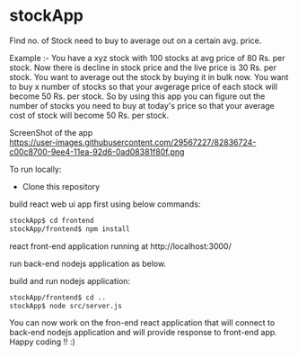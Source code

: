 # stockApp
Find no. of Stock need to buy to average out on a certain avg. price.

   Example :- You have a xyz stock with 100 stocks at avg price of 80 Rs. per stock. Now there is decline in stock price and the live price is 30 Rs. per stock. You want to average out the stock by buying it in bulk now. You want to buy x number of stocks so that your avgerage price of each stock will become 50 Rs. per stock. So by using this app you can figure out the number of stocks you need to buy at today's price so that your average cost of stock will become 50 Rs. per stock. 

ScreenShot of the app         
https://user-images.githubusercontent.com/29567227/82836724-c00c8700-9ee4-11ea-92d6-0ad08381f80f.png

To run locally:
* Clone this repository

build react web ui app first using below commands:
```bash
stockApp$ cd frontend
stockApp/frontend$ npm install
```

react front-end application running at http://localhost:3000/

run back-end nodejs application as below.

build and run nodejs application:
```bash
stockApp/frontend$ cd ..
stockApp$ node src/server.js 
```
         
         
 You can now work on the fron-end react application that will connect to back-end nodejs application and will provide response to front-end app. Happy coding !! :)
